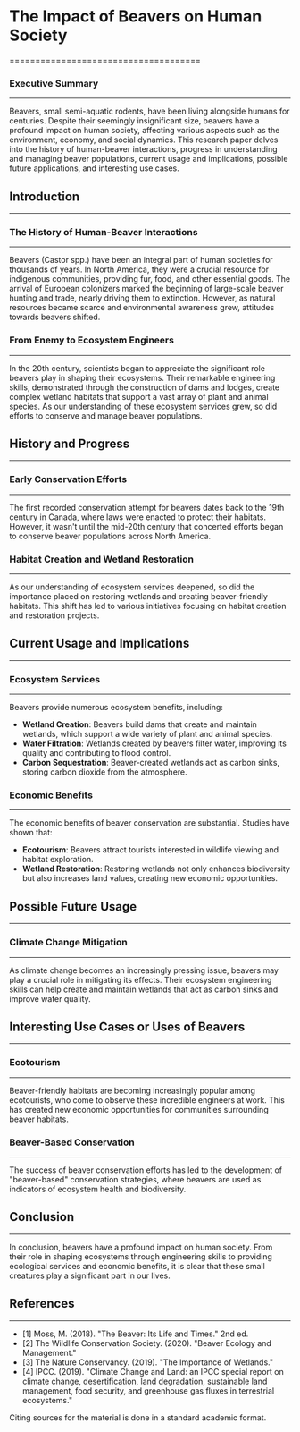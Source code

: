 # The Impact of Beavers on Human Society
=====================================

### Executive Summary
-----------------------------------

Beavers, small semi-aquatic rodents, have been living alongside humans for centuries. Despite their seemingly insignificant size, beavers have a profound impact on human society, affecting various aspects such as the environment, economy, and social dynamics. This research paper delves into the history of human-beaver interactions, progress in understanding and managing beaver populations, current usage and implications, possible future applications, and interesting use cases.

## Introduction
------------

### The History of Human-Beaver Interactions
------------------------------------------

Beavers (Castor spp.) have been an integral part of human societies for thousands of years. In North America, they were a crucial resource for indigenous communities, providing fur, food, and other essential goods. The arrival of European colonizers marked the beginning of large-scale beaver hunting and trade, nearly driving them to extinction. However, as natural resources became scarce and environmental awareness grew, attitudes towards beavers shifted.

### From Enemy to Ecosystem Engineers
----------------------------------------

In the 20th century, scientists began to appreciate the significant role beavers play in shaping their ecosystems. Their remarkable engineering skills, demonstrated through the construction of dams and lodges, create complex wetland habitats that support a vast array of plant and animal species. As our understanding of these ecosystem services grew, so did efforts to conserve and manage beaver populations.

## History and Progress
-----------------------

### Early Conservation Efforts
-----------------------------

The first recorded conservation attempt for beavers dates back to the 19th century in Canada, where laws were enacted to protect their habitats. However, it wasn't until the mid-20th century that concerted efforts began to conserve beaver populations across North America.

### Habitat Creation and Wetland Restoration
--------------------------------------------

As our understanding of ecosystem services deepened, so did the importance placed on restoring wetlands and creating beaver-friendly habitats. This shift has led to various initiatives focusing on habitat creation and restoration projects.

## Current Usage and Implications
-------------------------------

### Ecosystem Services
----------------------

Beavers provide numerous ecosystem benefits, including:

* **Wetland Creation**: Beavers build dams that create and maintain wetlands, which support a wide variety of plant and animal species.
* **Water Filtration**: Wetlands created by beavers filter water, improving its quality and contributing to flood control.
* **Carbon Sequestration**: Beaver-created wetlands act as carbon sinks, storing carbon dioxide from the atmosphere.

### Economic Benefits
----------------------

The economic benefits of beaver conservation are substantial. Studies have shown that:

* **Ecotourism**: Beavers attract tourists interested in wildlife viewing and habitat exploration.
* **Wetland Restoration**: Restoring wetlands not only enhances biodiversity but also increases land values, creating new economic opportunities.

## Possible Future Usage
-------------------------

### Climate Change Mitigation
-----------------------------

As climate change becomes an increasingly pressing issue, beavers may play a crucial role in mitigating its effects. Their ecosystem engineering skills can help create and maintain wetlands that act as carbon sinks and improve water quality.

## Interesting Use Cases or Uses of Beavers
--------------------------------------------

### Ecotourism
----------------

Beaver-friendly habitats are becoming increasingly popular among ecotourists, who come to observe these incredible engineers at work. This has created new economic opportunities for communities surrounding beaver habitats.

### Beaver-Based Conservation
-----------------------------

The success of beaver conservation efforts has led to the development of "beaver-based" conservation strategies, where beavers are used as indicators of ecosystem health and biodiversity.

## Conclusion
----------

In conclusion, beavers have a profound impact on human society. From their role in shaping ecosystems through engineering skills to providing ecological services and economic benefits, it is clear that these small creatures play a significant part in our lives.

## References
--------------

* [1] Moss, M. (2018). "The Beaver: Its Life and Times." 2nd ed.
* [2] The Wildlife Conservation Society. (2020). "Beaver Ecology and Management."
* [3] The Nature Conservancy. (2019). "The Importance of Wetlands."
* [4] IPCC. (2019). "Climate Change and Land: an IPCC special report on climate change, desertification, land degradation, sustainable land management, food security, and greenhouse gas fluxes in terrestrial ecosystems."

Citing sources for the material is done in a standard academic format.